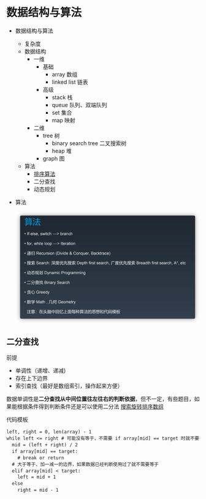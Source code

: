 # 数据结构与算法

- 数据结构与算法
  - 复杂度
  - 数据结构
    - 一维
      - 基础
        - array 数组
        - linked list 链表
      - 高级
        - stack 栈
        - queue 队列、双端队列
        - set 集合
        - map 映射
    - 二维
      - tree 树
        - binary search tree 二叉搜索树
        - heap 堆
      - graph 图
  - 算法
    - [排序算法](./排序算法.md)
    - 二分查找
    - 动态规划






- 算法

  <img src="./images/image-20210326000114352.png" alt="image-20210326000114352" style="zoom:67%;" />


## 二分查找

前提

- 单调性（递增、递减)
- 存在上下边界
- 索引查找（最好是数组索引，操作起来方便）

数据单调性是**二分查找从中间位置往左往右的判断依据**，但不一定，有些题目，如果能根据条件得到判断条件还是可以使用二分法
[搜索旋转排序数组](https://leetcode-cn.com/problems/search-in-rotated-sorted-array/)

代码模板

```txt
left, right = 0, len(array) - 1
while left <= right # 可能没有等于，不需要 if array[mid] == target 时就不要等于
  mid = (left + right) / 2
  if array[mid] == target:
    # break or return 
  # 大于等于、加一减一的边界，如果数据已经判断使用过了就不需要等于
  elif array[mid] < target:
    left = mid + 1
  else 
    right = mid - 1
```
